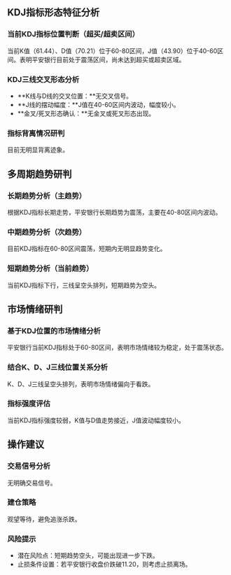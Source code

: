 ## KDJ指标形态特征分析

### 当前KDJ指标位置判断（超买/超卖区间）

当前K值（61.44）、D值（70.21）位于60-80区间，J值（43.90）位于40-60区间。表明平安银行目前处于震荡区间，尚未达到超买或超卖区域。

### KDJ三线交叉形态分析

- **K线与D线的交叉位置：**无交叉信号。
- **J线的摆动幅度：**J值在40-60区间内波动，幅度较小。
- **金叉/死叉形态确认：**无金叉或死叉形态出现。

### 指标背离情况研判

目前无明显背离迹象。

## 多周期趋势研判

### 长期趋势分析（主趋势）

根据KDJ指标长期走势，平安银行长期趋势为震荡，主要在40-80区间内波动。

### 中期趋势分析（次趋势）

目前KDJ指标在60-80区间震荡，短期内无明显趋势变化。

### 短期趋势分析（当前趋势）

当前KDJ指标下行，三线呈空头排列，短期趋势为空头。

## 市场情绪研判

### 基于KDJ位置的市场情绪分析

平安银行当前KDJ指标处于60-80区间，表明市场情绪较为稳定，处于震荡状态。

### 结合K、D、J三线位置关系分析

K、D、J三线呈空头排列，表明市场情绪偏向于看跌。

### 指标强度评估

当前KDJ指标强度较弱，K值与D值走势接近，J值波动幅度较小。

## 操作建议

### 交易信号分析

无明确交易信号。

### 建仓策略

观望等待，避免追涨杀跌。

### 风险提示

- 潜在风险点：短期趋势空头，可能出现进一步下跌。
- 止损条件设置：若平安银行收盘价跌破11.20，则考虑止损离场。